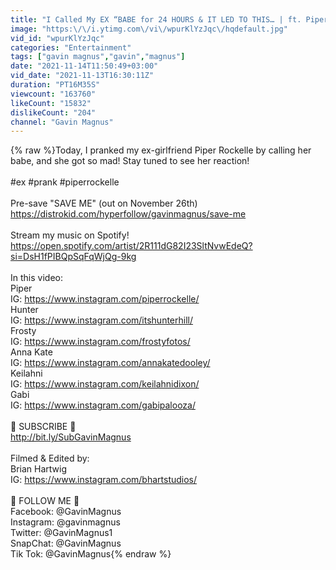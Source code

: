 ```yaml
---
title: "I Called My EX “BABE for 24 HOURS & IT LED TO THIS… | ft. Piper Rockelle"
image: "https:\/\/i.ytimg.com\/vi\/wpurKlYzJqc\/hqdefault.jpg"
vid_id: "wpurKlYzJqc"
categories: "Entertainment"
tags: ["gavin magnus","gavin","magnus"]
date: "2021-11-14T11:50:49+03:00"
vid_date: "2021-11-13T16:30:11Z"
duration: "PT16M35S"
viewcount: "163760"
likeCount: "15832"
dislikeCount: "204"
channel: "Gavin Magnus"
---
```

{% raw %}Today, I pranked my ex-girlfriend Piper Rockelle by calling her babe, and she got so mad! Stay tuned to see her reaction!<br /><br />#ex #prank #piperrockelle <br /><br />Pre-save &quot;SAVE ME&quot; (out on November 26th)<br /><a rel="nofollow" target="blank" href="https://distrokid.com/hyperfollow/gavinmagnus/save-me">https://distrokid.com/hyperfollow/gavinmagnus/save-me</a><br /><br />Stream my music on Spotify!<br /><a rel="nofollow" target="blank" href="https://open.spotify.com/artist/2R111dG82I23SltNvwEdeQ?si=DsH1fPIBQpSqFqWjQg-9kg">https://open.spotify.com/artist/2R111dG82I23SltNvwEdeQ?si=DsH1fPIBQpSqFqWjQg-9kg</a><br /><br />In this video:<br />Piper<br />IG: <a rel="nofollow" target="blank" href="https://www.instagram.com/piperrockelle/">https://www.instagram.com/piperrockelle/</a><br />Hunter<br />IG: <a rel="nofollow" target="blank" href="https://www.instagram.com/itshunterhill/">https://www.instagram.com/itshunterhill/</a><br />Frosty<br />IG: <a rel="nofollow" target="blank" href="https://www.instagram.com/frostyfotos/">https://www.instagram.com/frostyfotos/</a><br />Anna Kate<br />IG: <a rel="nofollow" target="blank" href="https://www.instagram.com/annakatedooley/">https://www.instagram.com/annakatedooley/</a><br />Keilahni<br />IG: <a rel="nofollow" target="blank" href="https://www.instagram.com/keilahnidixon/">https://www.instagram.com/keilahnidixon/</a><br />Gabi<br />IG: <a rel="nofollow" target="blank" href="https://www.instagram.com/gabipalooza/">https://www.instagram.com/gabipalooza/</a><br /><br />🐐 SUBSCRIBE 🐐<br /><a rel="nofollow" target="blank" href="http://bit.ly/SubGavinMagnus">http://bit.ly/SubGavinMagnus</a><br /><br />Filmed &amp; Edited by:<br />Brian Hartwig<br />IG: <a rel="nofollow" target="blank" href="https://www.instagram.com/bhartstudios/">https://www.instagram.com/bhartstudios/</a><br /><br />🐐 FOLLOW ME 🐐<br />Facebook: @GavinMagnus<br />Instagram: @gavinmagnus<br />Twitter: @GavinMagnus1<br />SnapChat: @GavinMagnus<br />Tik Tok: @GavinMagnus{% endraw %}
